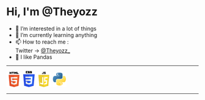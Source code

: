 <h1>Hi, I'm @Theyozz</h1>

- 👀 I’m interested in a lot of things
- 🌱 I’m currently learning anything
- 📫 How to reach me : <br>
        Twitter -> <a href="https://twitter.com/Theyozz_">@Theyozz_</a> <br>
- 🐼 I like Pandas

---

<div>
    <img src="./logo-html.png" alt="" width="40">
    <img src="./logo-css.png" alt="" width="30">
    <img src="./js-logo.png" alt="" width="40">
    <img src="./logo-python.png" alt="" width="35">
</div>

---

